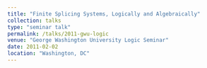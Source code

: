 ```yaml
---
title: "Finite Splicing Systems, Logically and Algebraically"
collection: talks
type: "seminar talk"
permalink: /talks/2011-gwu-logic
venue: "George Washington University Logic Seminar"
date: 2011-02-02
location: "Washington, DC"
---
```


